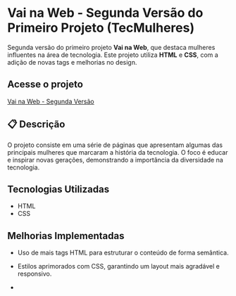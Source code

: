# Vai na Web - Segunda Versão do Primeiro Projeto (TecMulheres)

Segunda versão do primeiro projeto **Vai na Web**, que destaca mulheres influentes na área de tecnologia. Este projeto utiliza **HTML** e **CSS**, com a adição de novas tags e melhorias no design.

## Acesse o projeto
[Vai na Web - Segunda Versão](https://vai-na-web-segunda-vers-o-primeiro-projeto-tecmulheres.vercel.app/)

## 📋 Descrição
O projeto consiste em uma série de páginas que apresentam algumas das principais mulheres que marcaram a história da tecnologia. O foco é educar e inspirar novas gerações, demonstrando a importância da diversidade na tecnologia.

##  Tecnologias Utilizadas
- HTML
- CSS

##  Melhorias Implementadas
- Uso de mais tags HTML para estruturar o conteúdo de forma semântica.
- Estilos aprimorados com CSS, garantindo um layout mais agradável e responsivo.

-

